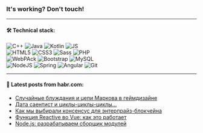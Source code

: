 ### It's working? Don't touch!

---

#### 🛠️ Technical stack:

![C++](https://img.shields.io/badge/C++-informational?logo=c%2B%2B&style=flat&logoColor=white&color=9C033A)
![Java](https://img.shields.io/badge/Java-informational?logo=java&style=flat&logoColor=white&color=007396)
![Kotlin](https://img.shields.io/badge/Kotlin-informational?logo=Kotlin&style=flat&logoColor=white&color=0095D5)
![JS](https://img.shields.io/badge/JS-informational?logo=javaScript&style=flat&logoColor=black&color=F7Df1E) <br>
![HTML5](https://img.shields.io/badge/HTML5-informational?logo=html5&style=flat&logoColor=white&color=E34F26)
![CSS3](https://img.shields.io/badge/CSS3-informational?logo=css3&style=flat&logoColor=white&color=157286)
![Sass](https://img.shields.io/badge/Saas-informational?logo=sass&style=flat&logoColor=white&color=hotpink)
![PHP](https://img.shields.io/badge/PHP-informational?logo=php&style=flat&logoColor=white&color=777BB4) <br>
![WebPAck](https://img.shields.io/badge/WebPack-informational?logo=webPack&style=flat&logoColor=white&color=FF6F00)
![Bootstrap](https://img.shields.io/badge/Bootstrap-informational?logo=Bootstrap&style=flat&logoColor=white&color=7952B3)
![MySQL](https://img.shields.io/badge/MySQL-informational?logo=MySQL&style=flat&logoColor=white&color=00f) <br>
![NodeJS](https://img.shields.io/badge/NodeJS-informational?logo=node.js&style=flat&logoColor=white&color=43853D)
![Spring](https://img.shields.io/badge/Spring-informational?logo=Spring&style=flat&logoColor=white&color=0A9EDC)
![Angular](https://img.shields.io/badge/Vue-informational?logo=vue.js&style=flat&logoColor=white&color=red)
![Git](https://img.shields.io/badge/Git-informational?logo=git&style=flat&logoColor=white&color=darkorange)

___

#### 💬 Latest posts from habr.com:

<!-- BLOG-POST-LIST:START -->
- [Случайные блуждания и цепи Маркова в геймдизайне](https://habr.com/ru/post/664392/?utm_source=habrahabr&utm_medium=rss&utm_campaign=664392)
- [Дата саентист и циклы-циклы-циклы…](https://habr.com/ru/post/664634/?utm_source=habrahabr&utm_medium=rss&utm_campaign=664634)
- [Как мы выбирали консенсус для энтерпрайз-блокчейна](https://habr.com/ru/post/664624/?utm_source=habrahabr&utm_medium=rss&utm_campaign=664624)
- [Функция Reactive во Vue: как это работает](https://habr.com/ru/post/664506/?utm_source=habrahabr&utm_medium=rss&utm_campaign=664506)
- [Node.js: разрабатываем сборщик модулей](https://habr.com/ru/post/664582/?utm_source=habrahabr&utm_medium=rss&utm_campaign=664582)
<!-- BLOG-POST-LIST:END -->
